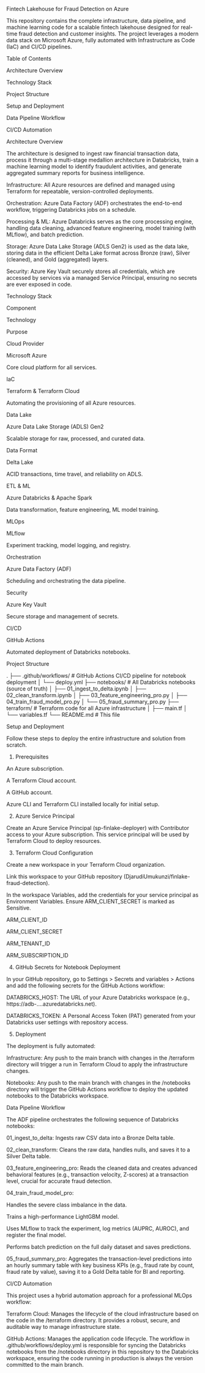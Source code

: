 Fintech Lakehouse for Fraud Detection on Azure

This repository contains the complete infrastructure, data pipeline, and machine learning code for a scalable fintech lakehouse designed for real-time fraud detection and customer insights. The project leverages a modern data stack on Microsoft Azure, fully automated with Infrastructure as Code (IaC) and CI/CD pipelines.

Table of Contents

Architecture Overview

Technology Stack

Project Structure

Setup and Deployment

Data Pipeline Workflow

CI/CD Automation

Architecture Overview

The architecture is designed to ingest raw financial transaction data, process it through a multi-stage medallion architecture in Databricks, train a machine learning model to identify fraudulent activities, and generate aggregated summary reports for business intelligence.

Infrastructure: All Azure resources are defined and managed using Terraform for repeatable, version-controlled deployments.

Orchestration: Azure Data Factory (ADF) orchestrates the end-to-end workflow, triggering Databricks jobs on a schedule.

Processing & ML: Azure Databricks serves as the core processing engine, handling data cleaning, advanced feature engineering, model training (with MLflow), and batch prediction.

Storage: Azure Data Lake Storage (ADLS Gen2) is used as the data lake, storing data in the efficient Delta Lake format across Bronze (raw), Silver (cleaned), and Gold (aggregated) layers.

Security: Azure Key Vault securely stores all credentials, which are accessed by services via a managed Service Principal, ensuring no secrets are ever exposed in code.

Technology Stack

Component

Technology

Purpose

Cloud Provider

Microsoft Azure

Core cloud platform for all services.

IaC

Terraform & Terraform Cloud

Automating the provisioning of all Azure resources.

Data Lake

Azure Data Lake Storage (ADLS) Gen2

Scalable storage for raw, processed, and curated data.

Data Format

Delta Lake

ACID transactions, time travel, and reliability on ADLS.

ETL & ML

Azure Databricks & Apache Spark

Data transformation, feature engineering, ML model training.

MLOps

MLflow

Experiment tracking, model logging, and registry.

Orchestration

Azure Data Factory (ADF)

Scheduling and orchestrating the data pipeline.

Security

Azure Key Vault

Secure storage and management of secrets.

CI/CD

GitHub Actions

Automated deployment of Databricks notebooks.

Project Structure

.
├── .github/workflows/      # GitHub Actions CI/CD pipeline for notebook deployment
│   └── deploy.yml
├── notebooks/              # All Databricks notebooks (source of truth)
│   ├── 01_ingest_to_delta.ipynb
│   ├── 02_clean_transform.ipynb
│   ├── 03_feature_engineering_pro.py
│   ├── 04_train_fraud_model_pro.py
│   └── 05_fraud_summary_pro.py
├── terraform/              # Terraform code for all Azure infrastructure
│   ├── main.tf
│   └── variables.tf
└── README.md               # This file



Setup and Deployment

Follow these steps to deploy the entire infrastructure and solution from scratch.

1. Prerequisites

An Azure subscription.

A Terraform Cloud account.

A GitHub account.

Azure CLI and Terraform CLI installed locally for initial setup.

2. Azure Service Principal

Create an Azure Service Principal (sp-finlake-deployer) with Contributor access to your Azure subscription. This service principal will be used by Terraform Cloud to deploy resources.

3. Terraform Cloud Configuration

Create a new workspace in your Terraform Cloud organization.

Link this workspace to your GitHub repository (DjarudiUmukunzi/finlake-fraud-detection).

In the workspace Variables, add the credentials for your service principal as Environment Variables. Ensure ARM_CLIENT_SECRET is marked as Sensitive.

ARM_CLIENT_ID

ARM_CLIENT_SECRET

ARM_TENANT_ID

ARM_SUBSCRIPTION_ID

4. GitHub Secrets for Notebook Deployment

In your GitHub repository, go to Settings > Secrets and variables > Actions and add the following secrets for the GitHub Actions workflow:

DATABRICKS_HOST: The URL of your Azure Databricks workspace (e.g., https://adb-....azuredatabricks.net).

DATABRICKS_TOKEN: A Personal Access Token (PAT) generated from your Databricks user settings with repository access.

5. Deployment

The deployment is fully automated:

Infrastructure: Any push to the main branch with changes in the /terraform directory will trigger a run in Terraform Cloud to apply the infrastructure changes.

Notebooks: Any push to the main branch with changes in the /notebooks directory will trigger the GitHub Actions workflow to deploy the updated notebooks to the Databricks workspace.

Data Pipeline Workflow

The ADF pipeline orchestrates the following sequence of Databricks notebooks:

01_ingest_to_delta: Ingests raw CSV data into a Bronze Delta table.

02_clean_transform: Cleans the raw data, handles nulls, and saves it to a Silver Delta table.

03_feature_engineering_pro: Reads the cleaned data and creates advanced behavioral features (e.g., transaction velocity, Z-scores) at a transaction level, crucial for accurate fraud detection.

04_train_fraud_model_pro:

Handles the severe class imbalance in the data.

Trains a high-performance LightGBM model.

Uses MLflow to track the experiment, log metrics (AUPRC, AUROC), and register the final model.

Performs batch prediction on the full daily dataset and saves predictions.

05_fraud_summary_pro: Aggregates the transaction-level predictions into an hourly summary table with key business KPIs (e.g., fraud rate by count, fraud rate by value), saving it to a Gold Delta table for BI and reporting.

CI/CD Automation

This project uses a hybrid automation approach for a professional MLOps workflow:

Terraform Cloud: Manages the lifecycle of the cloud infrastructure based on the code in the /terraform directory. It provides a robust, secure, and auditable way to manage infrastructure state.

GitHub Actions: Manages the application code lifecycle. The workflow in .github/workflows/deploy.yml is responsible for syncing the Databricks notebooks from the /notebooks directory in this repository to the Databricks workspace, ensuring the code running in production is always the version committed to the main branch.
